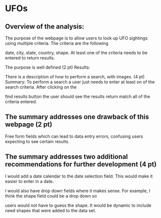 # UFOs

## Overview of the analysis:
The purpose of the webpage is to allow users to look up UFO sightings using multiple criteria. The criteria are the following

date, city, state, country, shape. At least one of the criteria needs to be entered to return results. 

The purpose is well defined (2 pt)
Results:

There is a description of how to perform a search, with images. (4 pt)
Summary: To perform a search a user just needs to enter at least on of the search criteria. After clicking on the 

find results button the user should see the results return match all of the criteria entered.

## The summary addresses one drawback of this webpage (2 pt)
Free form fields which can lead to data entry errors, confusing users expecting to see certain results. 

## The summary addresses two additional recommendations for further development (4 pt)
I would add a date calendar to the date selection field. This would make it easier to enter in a date. 

I would also have drop down fields where it makes sense. For example, I think the shape field could be a drop down so 

users would not have to guess the shape. It would be dynamic to include need shapes that were added to the data set. 
